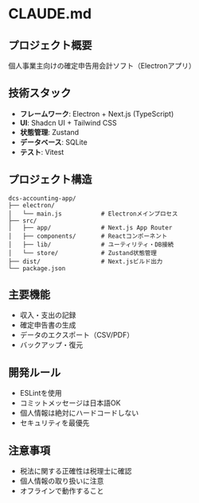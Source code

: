 # CLAUDE.md

## プロジェクト概要

個人事業主向けの確定申告用会計ソフト（Electronアプリ）

## 技術スタック

- **フレームワーク**: Electron + Next.js (TypeScript)
- **UI**: Shadcn UI + Tailwind CSS
- **状態管理**: Zustand
- **データベース**: SQLite
- **テスト**: Vitest

## プロジェクト構造

```
dcs-accounting-app/
├── electron/
│   └── main.js           # Electronメインプロセス
├── src/
│   ├── app/              # Next.js App Router
│   ├── components/       # Reactコンポーネント
│   ├── lib/              # ユーティリティ・DB接続
│   └── store/            # Zustand状態管理
├── dist/                 # Next.jsビルド出力
└── package.json
```

## 主要機能

- 収入・支出の記録
- 確定申告書の生成
- データのエクスポート（CSV/PDF）
- バックアップ・復元

## 開発ルール

- ESLintを使用
- コミットメッセージは日本語OK
- 個人情報は絶対にハードコードしない
- セキュリティを最優先

## 注意事項

- 税法に関する正確性は税理士に確認
- 個人情報の取り扱いに注意
- オフラインで動作すること